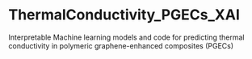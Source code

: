 # ThermalConductivity_PGECs_XAI
Interpretable Machine learning models and code for predicting thermal conductivity in polymeric graphene-enhanced composites (PGECs)
